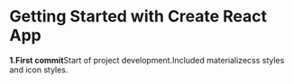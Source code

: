 # Getting Started with Create React App

<b>1.First commit</b>Start of project development.Included materializecss styles and icon styles.

